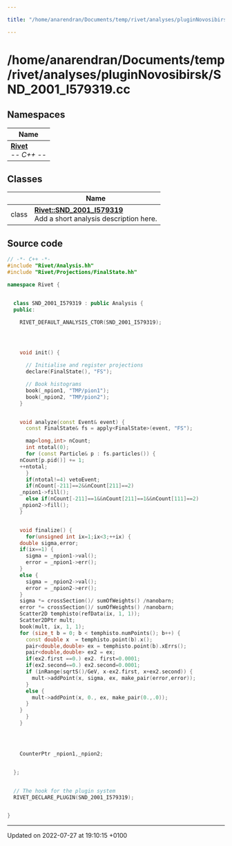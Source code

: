 ```yaml
---

title: "/home/anarendran/Documents/temp/rivet/analyses/pluginNovosibirsk/SND_2001_I579319.cc"

---
```


# /home/anarendran/Documents/temp/rivet/analyses/pluginNovosibirsk/SND_2001_I579319.cc



## Namespaces

| Name           |
| -------------- |
| **[Rivet](http://example.org/namespaces/namespacerivet/)** <br>-*- C++ -*-  |

## Classes

|                | Name           |
| -------------- | -------------- |
| class | **[Rivet::SND_2001_I579319](http://example.org/classes/classrivet_1_1snd__2001__i579319/)** <br>Add a short analysis description here.  |




## Source code

```cpp
// -*- C++ -*-
#include "Rivet/Analysis.hh"
#include "Rivet/Projections/FinalState.hh"

namespace Rivet {


  class SND_2001_I579319 : public Analysis {
  public:

    RIVET_DEFAULT_ANALYSIS_CTOR(SND_2001_I579319);




    void init() {

      // Initialise and register projections
      declare(FinalState(), "FS");

      // Book histograms
      book(_npion1, "TMP/pion1");
      book(_npion2, "TMP/pion2");
    }


    void analyze(const Event& event) {
      const FinalState& fs = apply<FinalState>(event, "FS");

      map<long,int> nCount;
      int ntotal(0);
      for (const Particle& p : fs.particles()) {
    nCount[p.pid()] += 1;
    ++ntotal;
      }
      if(ntotal!=4) vetoEvent;
      if(nCount[-211]==2&&nCount[211]==2)
    _npion1->fill();
      else if(nCount[-211]==1&&nCount[211]==1&&nCount[111]==2)
    _npion2->fill();
    }


    void finalize() {
      for(unsigned int ix=1;ix<3;++ix) {
    double sigma,error;
    if(ix==1) {
      sigma = _npion1->val();
      error = _npion1->err();
    }
    else {
      sigma = _npion2->val();
      error = _npion2->err();
    }
    sigma *= crossSection()/ sumOfWeights() /nanobarn;
    error *= crossSection()/ sumOfWeights() /nanobarn; 
    Scatter2D temphisto(refData(ix, 1, 1));
    Scatter2DPtr mult;
    book(mult, ix, 1, 1);
    for (size_t b = 0; b < temphisto.numPoints(); b++) {
      const double x  = temphisto.point(b).x();
      pair<double,double> ex = temphisto.point(b).xErrs();
      pair<double,double> ex2 = ex;
      if(ex2.first ==0.) ex2. first=0.0001;
      if(ex2.second==0.) ex2.second=0.0001;
      if (inRange(sqrtS()/GeV, x-ex2.first, x+ex2.second)) {
        mult->addPoint(x, sigma, ex, make_pair(error,error));
      }
      else {
        mult->addPoint(x, 0., ex, make_pair(0.,.0));
      }
    }
      } 
    }




    CounterPtr _npion1,_npion2;


  };


  // The hook for the plugin system
  RIVET_DECLARE_PLUGIN(SND_2001_I579319);


}
```


-------------------------------

Updated on 2022-07-27 at 19:10:15 +0100

